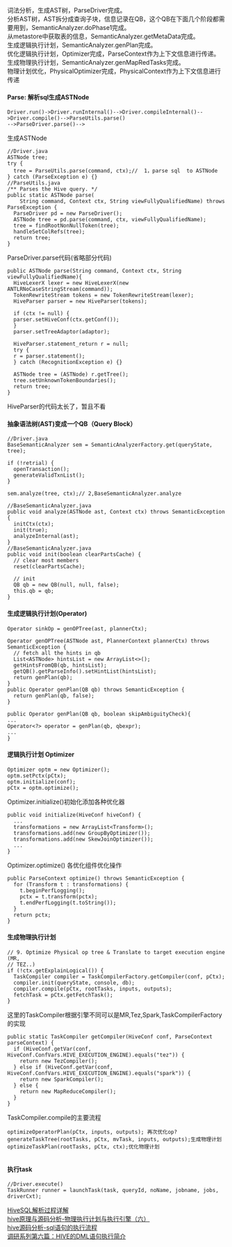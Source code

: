 
词法分析，生成AST树，ParseDriver完成。   
分析AST树，AST拆分成查询子块，信息记录在QB，这个QB在下面几个阶段都需要用到，SemanticAnalyzer.doPhase1完成。   
从metastore中获取表的信息，SemanticAnalyzer.getMetaData完成。   
生成逻辑执行计划，SemanticAnalyzer.genPlan完成。   
优化逻辑执行计划，Optimizer完成，ParseContext作为上下文信息进行传递。   
生成物理执行计划，SemanticAnalyzer.genMapRedTasks完成。   
物理计划优化，PhysicalOptimizer完成，PhysicalContext作为上下文信息进行传递


#### Parse:  解析sql生成ASTNode

```
Driver.run()->Driver.runInternal()-->Driver.compileInternal()-->Driver.compile()-->ParseUtils.parse()
-->ParseDriver.parse()-->

```
生成ASTNode

```
//Driver.java
ASTNode tree;
try {
  tree = ParseUtils.parse(command, ctx);//  1，parse sql  to ASTNode
} catch (ParseException e) {}
//ParseUtils.java
/** Parses the Hive query. */
public static ASTNode parse(
    String command, Context ctx, String viewFullyQualifiedName) throws ParseException {
  ParseDriver pd = new ParseDriver();
  ASTNode tree = pd.parse(command, ctx, viewFullyQualifiedName);
  tree = findRootNonNullToken(tree);
  handleSetColRefs(tree);
  return tree;
}
```
ParseDriver.parse代码(省略部分代码)

```
public ASTNode parse(String command, Context ctx, String viewFullyQualifiedName){
  HiveLexerX lexer = new HiveLexerX(new ANTLRNoCaseStringStream(command));
  TokenRewriteStream tokens = new TokenRewriteStream(lexer);
  HiveParser parser = new HiveParser(tokens);
  
  if (ctx != null) {
  parser.setHiveConf(ctx.getConf());
  }
  parser.setTreeAdaptor(adaptor);
  
  HiveParser.statement_return r = null;
  try {
  r = parser.statement();
  } catch (RecognitionException e) {}
  
  ASTNode tree = (ASTNode) r.getTree();
  tree.setUnknownTokenBoundaries();
  return tree;
}
```
HiveParser的代码太长了，暂且不看

#### 抽象语法树(AST)变成一个QB（Query Block） 

```
//Driver.java
BaseSemanticAnalyzer sem = SemanticAnalyzerFactory.get(queryState, tree);

if (!retrial) {
  openTransaction();
  generateValidTxnList();
}

sem.analyze(tree, ctx);// 2,BaseSemanticAnalyzer.analyze

//BaseSemanticAnalyzer.java
public void analyze(ASTNode ast, Context ctx) throws SemanticException {
  initCtx(ctx);
  init(true);
  analyzeInternal(ast);
}
//BaseSemanticAnalyzer.java
public void init(boolean clearPartsCache) {
  // clear most members
  reset(clearPartsCache);

  // init
  QB qb = new QB(null, null, false);
  this.qb = qb;
}
```

#### 生成逻辑执行计划(Operator)

```
Operator sinkOp = genOPTree(ast, plannerCtx);

Operator genOPTree(ASTNode ast, PlannerContext plannerCtx) throws SemanticException {
  // fetch all the hints in qb
  List<ASTNode> hintsList = new ArrayList<>();
  getHintsFromQB(qb, hintsList);
  getQB().getParseInfo().setHintList(hintsList);
  return genPlan(qb);
}
public Operator genPlan(QB qb) throws SemanticException {
  return genPlan(qb, false);
}

public Operator genPlan(QB qb, boolean skipAmbiguityCheck){
...
Operator<?> operator = genPlan(qb, qbexpr);
...
}
```

#### 逻辑执行计划 Optimizer

```
Optimizer optm = new Optimizer();
optm.setPctx(pCtx);
optm.initialize(conf);
pCtx = optm.optimize();
```
Optimizer.initialize()初始化添加各种优化器

```
public void initialize(HiveConf hiveConf) {
  ...
  transformations = new ArrayList<Transform>();
  transformations.add(new GroupByOptimizer());
  transformations.add(new SkewJoinOptimizer());
  ...
}
```
Optimizer.optimize()  各优化组件优化操作

```
public ParseContext optimize() throws SemanticException {
  for (Transform t : transformations) {
    t.beginPerfLogging();
    pctx = t.transform(pctx);
    t.endPerfLogging(t.toString());
  }
  return pctx;
}
```

#### 生成物理执行计划

```
// 9. Optimize Physical op tree & Translate to target execution engine (MR,
// TEZ..)
if (!ctx.getExplainLogical()) {
  TaskCompiler compiler = TaskCompilerFactory.getCompiler(conf, pCtx);
  compiler.init(queryState, console, db);
  compiler.compile(pCtx, rootTasks, inputs, outputs);
  fetchTask = pCtx.getFetchTask();
}
```
这里的TaskCompiler根据引擎不同可以是MR,Tez,Spark,TaskCompilerFactory的实现

```
public static TaskCompiler getCompiler(HiveConf conf, ParseContext parseContext) {
  if (HiveConf.getVar(conf, HiveConf.ConfVars.HIVE_EXECUTION_ENGINE).equals("tez")) {
    return new TezCompiler();
  } else if (HiveConf.getVar(conf, HiveConf.ConfVars.HIVE_EXECUTION_ENGINE).equals("spark")) {
    return new SparkCompiler();
  } else {
    return new MapReduceCompiler();
  }
}
```

TaskCompiler.compile的主要流程

```
optimizeOperatorPlan(pCtx, inputs, outputs); 再次优化op?
generateTaskTree(rootTasks, pCtx, mvTask, inputs, outputs);生成物理计划
optimizeTaskPlan(rootTasks, pCtx, ctx);优化物理计划


```

####  执行task 

```
//Driver.execute()
TaskRunner runner = launchTask(task, queryId, noName, jobname, jobs, driverCxt);
```
 
 
[HiveSQL解析过程详解](http://www.cnblogs.com/yaojingang/p/5446310.html)   
[hive原理与源码分析-物理执行计划与执行引擎（六）](https://blog.csdn.net/wzq6578702/article/details/72568974)   
[hive源码分析-sql语句的执行流程](http://fyzjhh.lofter.com/post/e297_936feae)   
[调研系列第六篇：HIVE的DML语句执行简介](https://www.cnblogs.com/serendipity/articles/3738158.html)

